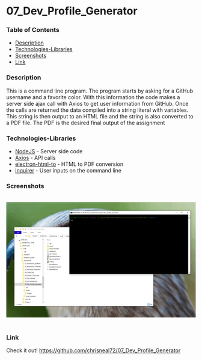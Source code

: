 # 07_Dev_Profile_Generator

### Table of Contents
- [Description](#Description)
- [Technologies-Libraries](#Technologies-Libraries)
- [Screenshots](#Screenshots)
- [Link](#Link)
​
### Description
This is a command line program. The program starts by asking for a GitHub username and a favorite color. With this information the code makes a server side ajax call with Axios to get user information from GitHub. Once the calls are returned the data compiled into a string literal with variables. This string is then output to an HTML file and the string is also converted to a PDF file. The PDF is the desired final output of the assignment
​
### Technologies-Libraries
- [NodeJS](https://nodejs.dev/) - Server side code
- [Axios](https://www.npmjs.com/package/axios) - API calls
- [electron-html-to](https://www.npmjs.com/package/electron-html-to) - HTML to PDF conversion
- [inquirer](https://www.npmjs.com/search?q=inquirer) - User inputs on the command line
​
### Screenshots
​
![Image](assets/images/run.gif)
​
### Link
Check it out! 
https://github.com/chrisneal72/07_Dev_Profile_Generator
